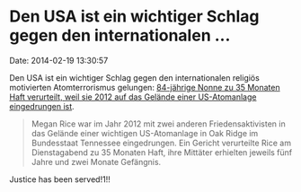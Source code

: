Den USA ist ein wichtiger Schlag gegen den internationalen \...
===============================================================

Date: 2014-02-19 13:30:57

Den USA ist ein wichtiger Schlag gegen den internationalen religiös
motivierten Atomterrorismus gelungen: [84-jährige Nonne zu 35 Monaten
Haft verurteilt, weil sie 2012 auf das Gelände einer US-Atomanlage
eingedrungen
ist](http://derstandard.at/1392685551408/USA-84-jaehrige-Nonne-zu-35-Monaten-Haft-verurteilt).

> Megan Rice war im Jahr 2012 mit zwei anderen Friedensaktivisten in das
> Gelände einer wichtigen US-Atomanlage in Oak Ridge im Bundesstaat
> Tennessee eingedrungen. Ein Gericht verurteilte Rice am Dienstagabend
> zu 35 Monaten Haft, ihre Mittäter erhielten jeweils fünf Jahre und
> zwei Monate Gefängnis.

Justice has been served!1!!
